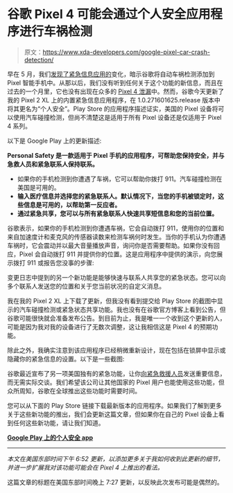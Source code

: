 # 谷歌 Pixel 4 可能会通过个人安全应用程序进行车祸检测

> 原文：<https://www.xda-developers.com/google-pixel-car-crash-detection/>

早在 5 月，我们[发现了紧急信息应用的](https://www.xda-developers.com/google-tests-automatic-car-crash-detection-pixel-android-q-beta/)变化，暗示谷歌将自动车祸检测添加到 Pixel 智能手机中。从那以后，我们没有听到任何关于这个功能的新信息，而且在过去的一个月里，它也没有出现在众多的 [Pixel 4 泄漏](https://xda-developers.com/tag/google-pixel4)中。然而，谷歌今天更新了我的 Pixel 2 XL 上的内置紧急信息应用程序，在 1.0.271601625.release 版本中将其更名为“个人安全”。Play Store 的应用程序描述证实，美国的 Pixel 设备将可以使用汽车碰撞检测，但尚不清楚这是适用于所有 Pixel 设备还是仅适用于 Pixel 4 系列。

以下是 Google Play 上的更新描述:

**Personal Safety 是一款适用于 Pixel 手机的应用程序，可帮助您保持安全，并与急救人员和紧急联系人保持联系。**

*   如果你的手机检测到你遭遇了车祸，它可以帮助你拨打 911。汽车碰撞检测在美国是可用的。
*   **输入医疗信息并选择您的紧急联系人。默认情况下，当您的手机被锁定时，这些信息是可用的，以帮助第一反应者。**
*   **通过紧急共享，您可以与所有紧急联系人快速共享短信息和您的当前位置。**

谷歌表示，如果你的手机检测到你遭遇车祸，它会自动拨打 911，使用你的位置和来自加速度计和麦克风的传感器读数来检测车祸何时发生。当你的手机认为你遭遇车祸时，它会震动并以最大音量播放声音，询问你是否需要帮助。如果你没有回应，Pixel 会自动拨打 911 并提供你的位置。这是应用程序中提供的演示，向您展示拨打 911 或报告您没事的步骤:

变更日志中提到的另一个新功能是能够快速与联系人共享您的紧急状态。您可以向多个联系人发送您的位置和关于您当前状况的自定义消息。

我在我的 Pixel 2 XL 上下载了更新，但我没有看到提交给 Play Store 的截图中显示的汽车碰撞检测或紧急状态共享功能。我也没有在谷歌官方博客上看到公告，但谷歌可能很快就会准备发布公告。到目前为止，我是唯一一个收到这个更新的人，可能是因为我对我的设备进行了无数次调整，这让我相信这是 Pixel 4 的预期功能。

除此之外，我确实注意到该应用程序已经稍微重新设计，现在包括在锁屏中显示或隐藏你的紧急信息的设置。以下是一些截图:

谷歌最近宣布了另一项美国独有的紧急功能，让你[向紧急救援人员](https://www.xda-developers.com/google-pixel-phone-911-no-talking/)发送重要信息，而无需实际交谈。我们希望该公司让其他国家的 Pixel 用户也能使用这些功能，但众所周知，谷歌在全球推出这些功能时需要时间。

您可以从下面的 Play Store 链接下载最新版本的应用程序。如果我们了解到更多关于这些新功能的推出，我们会更新这篇文章，但如果你在自己的 Pixel 设备上看到任何这些新功能，请让我们知道。

[**Google Play 上的个人安全 app**](https://play.google.com/store/apps/details?id=com.google.android.apps.safetyhub)

* * *

*本文在美国东部时间下午 6:52 更新，以添加更多关于我如何收到此更新的细节，并进一步扩展我对该功能可能会在 Pixel 4 上推出的看法。*

这篇文章的标题在美国东部时间晚上 7:27 更新，以反映此次发布可能是偶然的。